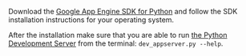 Download the
[Google App Engine SDK for Python](https://developers.google.com/appengine/downloads#Google_App_Engine_SDK_for_Python)
and follow the SDK installation instructions for your operating system.

After the installation make sure that you are able to run
[the Python Development Server](https://developers.google.com/appengine/docs/python/tools/devserver)
from the terminal: `dev_appserver.py --help`.
